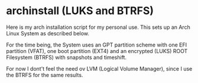 # archinstall (LUKS and BTRFS)
Here is my arch installation script for my personal use. This sets up an Arch Linux System as described below.

For the time being, the System uses an GPT partition scheme with one EFI partition (VFAT), one boot partition (EXT4)
and an encrypted (LUKS) ROOT Filesystem (BTRFS) with snapshots and timeshift.

For now I dont't feel the need ov LVM (Logical Volume Manager), since I use the BTRFS for the same results.
